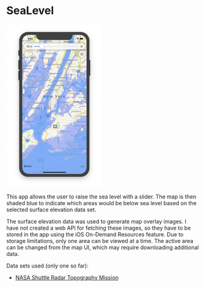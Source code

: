 # SeaLevel

<img src="https://raw.githubusercontent.com/gbrixey/SeaLevel/main/screenshot.png" alt="Screenshot of the SeaLevel app" width="250" />

This app allows the user to raise the sea level with a slider. The map is then shaded blue to indicate which areas would be below sea level based on the selected surface elevation data set.

The surface elevation data was used to generate map overlay images. I have not created a web API for fetching these images, so they have to be stored in the app using the iOS On-Demand Resources feature. Due to storage limitations, only one area can be viewed at a time. The active area can be changed from the map UI, which may require downloading additional data.

Data sets used (only one so far):

- [NASA Shuttle Radar Topography Mission](https://www2.jpl.nasa.gov/srtm/)
